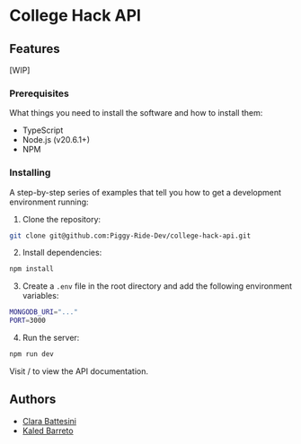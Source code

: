 # College Hack API

## Features

[WIP]

### Prerequisites

What things you need to install the software and how to install them:

- TypeScript
- Node.js (v20.6.1+)
- NPM

### Installing

A step-by-step series of examples that tell you how to get a development environment running:

1. Clone the repository:

```sh
git clone git@github.com:Piggy-Ride-Dev/college-hack-api.git
```

2. Install dependencies:

```sh
npm install
```

3. Create a `.env` file in the root directory and add the following environment variables:

```sh
MONGODB_URI="..."
PORT=3000
```

4. Run the server:

```sh
npm run dev
```

Visit / to view the API documentation.

## Authors

- [Clara Battesini](https://github.com/clarabatt)
- [Kaled Barreto](https://github.com/kaledbarreto)
